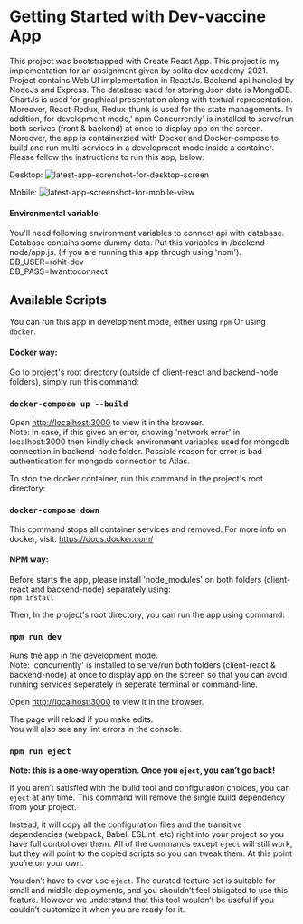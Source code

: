 # Getting Started with Dev-vaccine App

This project was bootstrapped with Create React App. This project is my implementation for an assignment given by solita dev academy-2021. Project contains Web UI implementation in ReactJs. Backend api handled by NodeJs and Express. The database used for storing Json data is MongoDB. ChartJs is used for graphical presentation along with textual representation. Moreover, React-Redux, Redux-thunk is used for the state managements. In addition, for development mode,' npm Concurrently' is installed to serve/run both serives (front & backend) at once to display app on the screen. Moreover, the app is containerzied with Docker and Docker-compose to build and run multi-services in a development mode inside a container.
Please follow the instructions to run this app, below:


Desktop:
![latest-app-screnshot-for-desktop-screen](https://user-images.githubusercontent.com/57314666/128486112-d24926d1-3dcb-4aeb-a291-1622e6b1265c.png) 

Mobile:
![latest-app-screenshot-for-mobile-view](https://user-images.githubusercontent.com/57314666/128486547-13ee016c-c331-4dde-882a-cf50a405010d.png)


#### Environmental variable

You'll need following environment variables to connect api with database. 
Database contains some dummy data. Put this variables in /backend-node/app.js. (If you are running this app through using 'npm'). \
DB_USER=rohit-dev \
DB_PASS=Iwanttoconnect

## Available Scripts

You can run this app in development mode, either using `npm` Or using `docker`. 
#### Docker way: 

Go to project's root directory (outside of client-react and backend-node folders), simply run this command: 

### `docker-compose up --build` 

Open [http://localhost:3000](http://localhost:3000) to view it in the browser. \
Note: In case, if this gives an error, showing 'network error' in localhost:3000 then kindly check environment variables used for mongodb connection in backend-node folder. Possible reason for error is bad authentication for mongodb connection to Atlas.

To stop the docker container, run this command in the project's root directory: 
### `docker-compose down` 
This command stops all container services and removed. For more info on docker, visit: https://docs.docker.com/

#### NPM way:

Before starts the app, please install 'node_modules' on both folders (client-react and backend-node) separately using: \
`npm install`

Then, In the project's root directory, you can run the app using command:
### `npm run dev` 

Runs the app in the development mode.\
 Note: 'concurrently' is installed to serve/run both folders (client-react & backend-node) at once to display app on the screen so that you can avoid running services seperately in seperate terminal or command-line.

Open [http://localhost:3000](http://localhost:3000) to view it in the browser.

The page will reload if you make edits.\
You will also see any lint errors in the console.

### `npm run eject`

**Note: this is a one-way operation. Once you `eject`, you can’t go back!**

If you aren’t satisfied with the build tool and configuration choices, you can `eject` at any time. This command will remove the single build dependency from your project.

Instead, it will copy all the configuration files and the transitive dependencies (webpack, Babel, ESLint, etc) right into your project so you have full control over them. All of the commands except `eject` will still work, but they will point to the copied scripts so you can tweak them. At this point you’re on your own.

You don’t have to ever use `eject`. The curated feature set is suitable for small and middle deployments, and you shouldn’t feel obligated to use this feature. However we understand that this tool wouldn’t be useful if you couldn’t customize it when you are ready for it.

